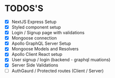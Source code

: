 # TODOS'S


- [x] NextJS Express Setup
- [x] Styled component setup
- [x] Login / Signup page with validations
- [x] Mongoose connection 
- [x] Apollo GraphQL Server Setup
- [x] Mongoose Models and Resolvers
- [x] Apollo Client React setup
- [x] User signup / login (backend - graphql muations)
- [x] Server Side Validations
- [ ] AuthGaurd / Protected routes (Client / Server)